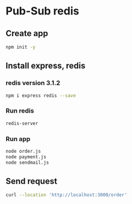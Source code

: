 # Pub-Sub redis
## Create app
```bash
npm init -y
```
## Install express, redis
### redis version 3.1.2
```bash
npm i express redis --save
```
### Run redis
```bash
redis-server
```
### Run app
```bash
node order.js
node payment.js
node sendmail.js
```

## Send request
```bash
curl --location 'http://localhost:3000/order'
```